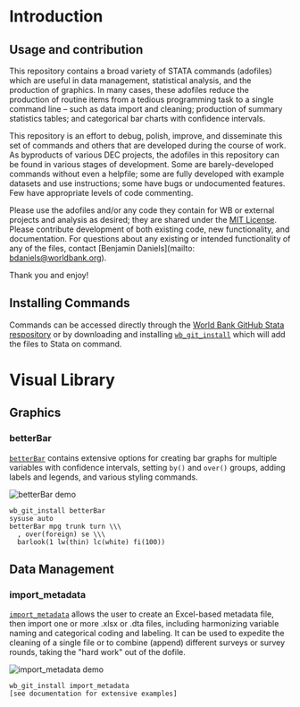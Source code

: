 # Introduction

## Usage and contribution

This repository contains a broad variety of STATA commands (adofiles) which are useful in data management, statistical analysis, and the production of graphics. In many cases, these adofiles reduce the production of routine items from a tedious programming task to a single command line – such as data import and cleaning; production of summary statistics tables; and categorical bar charts with confidence intervals.

This repository is an effort to debug, polish, improve, and disseminate this set of commands and others that are developed during the course of work. As byproducts of various DEC projects, the adofiles in this repository can be found in various stages of development. Some are barely-developed commands without even a helpfile; some are fully developed with example datasets and use instructions; some have bugs or undocumented features. Few have appropriate levels of code commenting.

Please use the adofiles and/or any code they contain for WB or external projects and analysis as desired; they are shared under the [MIT License](https://opensource.org/licenses/MIT). Please contribute development of both existing code, new functionality, and documentation. For questions about any existing or intended functionality of any of the files, contact [Benjamin Daniels](mailto: bdaniels@worldbank.org).

Thank you and enjoy!

## Installing Commands

Commands can be accessed directly through the [World Bank GitHub Stata respository](https://github.com/worldbank/stata/) or by downloading and installing [`wb_git_install`](https://github.com/worldbank/stata/tree/master/wb_git_install) which will add the files to Stata on command.

# Visual Library

## Graphics

### betterBar

[`betterBar`](https://github.com/worldbank/stata/tree/master/betterBar) contains extensive options for creating bar graphs for multiple variables with confidence intervals, setting `by()` and `over()` groups, adding labels and legends, and various styling commands.

![betterBar demo](https://github.com/worldbank/stata/betterBar/betterBar.png)

```
wb_git_install betterBar
sysuse auto
betterBar mpg trunk turn \\\
  , over(foreign) se \\\
  barlook(1 lw(thin) lc(white) fi(100))
```

## Data Management

### import_metadata

[`import_metadata`](https://github.com/worldbank/stata/tree/master/import_metadata) allows the user to create an Excel-based metadata file, then import one or more .xlsx or .dta files, including harmonizing variable naming and categorical coding and labeling. It can be used to expedite the cleaning of a single file or to combine (append) different surveys or survey rounds, taking the "hard work" out of the dofile.

![import_metadata demo](https://www.mathsisfun.com/data/images/bar-graph-fruit.svg)

```
wb_git_install import_metadata
[see documentation for extensive examples]
```
